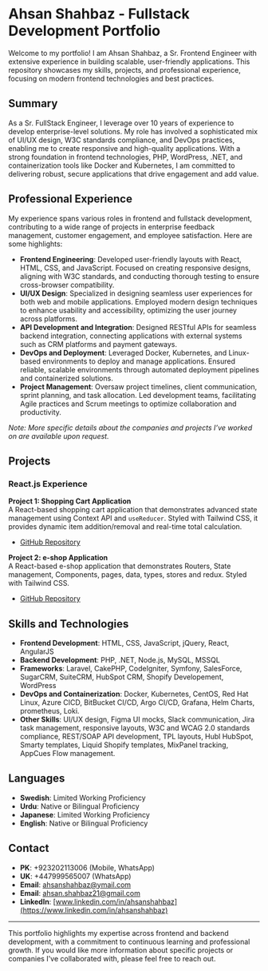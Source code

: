 # Ahsan Shahbaz - Fullstack Development Portfolio

Welcome to my portfolio! I am Ahsan Shahbaz, a Sr. Frontend Engineer with extensive experience in building scalable, user-friendly applications. This repository showcases my skills, projects, and professional experience, focusing on modern frontend technologies and best practices.

## Summary

As a Sr. FullStack Engineer, I leverage over 10 years of experience to develop enterprise-level solutions. My role has involved a sophisticated mix of UI/UX design, W3C standards compliance, and DevOps practices, enabling me to create responsive and high-quality applications. With a strong foundation in frontend technologies, PHP, WordPress, .NET, and containerization tools like Docker and Kubernetes, I am committed to delivering robust, secure applications that drive engagement and add value.

## Professional Experience

My experience spans various roles in frontend and fullstack development, contributing to a wide range of projects in enterprise feedback management, customer engagement, and employee satisfaction. Here are some highlights:

- **Frontend Engineering**: Developed user-friendly layouts with React, HTML, CSS, and JavaScript. Focused on creating responsive designs, aligning with W3C standards, and conducting thorough testing to ensure cross-browser compatibility.
- **UI/UX Design**: Specialized in designing seamless user experiences for both web and mobile applications. Employed modern design techniques to enhance usability and accessibility, optimizing the user journey across platforms.
- **API Development and Integration**: Designed RESTful APIs for seamless backend integration, connecting applications with external systems such as CRM platforms and payment gateways. 
- **DevOps and Deployment**: Leveraged Docker, Kubernetes, and Linux-based environments to deploy and manage applications. Ensured reliable, scalable environments through automated deployment pipelines and containerized solutions.
- **Project Management**: Oversaw project timelines, client communication, sprint planning, and task allocation. Led development teams, facilitating Agile practices and Scrum meetings to optimize collaboration and productivity.

*Note: More specific details about the companies and projects I’ve worked on are available upon request.*

## Projects

### React.js Experience
**Project 1: Shopping Cart Application**  
A React-based shopping cart application that demonstrates advanced state management using Context API and `useReducer`. Styled with Tailwind CSS, it provides dynamic item addition/removal and real-time total calculation.  
- [GitHub Repository](https://github.com/ahsan-shahbaz/reactjs-experience/blob/main/react-state-management-example/doc/index.md)

**Project 2: e-shop Application**  
A React-based e-shop application that demonstrates Routers, State management, Components, pages, data, types, stores and redux. Styled with Tailwind CSS.  
- [GitHub Repository](https://github.com/ahsan-shahbaz/reactjs-experience/blob/main/react-routing-ecommerce-example)

## Skills and Technologies

- **Frontend Development**: HTML, CSS, JavaScript, jQuery, React, AngularJS
- **Backend Development**: PHP, .NET, Node.js, MySQL, MSSQL
- **Frameworks**: Laravel, CakePHP, CodeIgniter, Symfony, SalesForce, SugarCRM, SuiteCRM, HubSpot CRM, Shopify Developement, WordPress
- **DevOps and Containerization**: Docker, Kubernetes, CentOS, Red Hat Linux, Azure CICD, BitBucket CI/CD, Argo CI/CD, Grafana, Helm Charts, prometheus, Loki. 
- **Other Skills**: UI/UX design, Figma UI mocks, Slack communication, Jira task management, responsive layouts, W3C and WCAG 2.0 standards compliance, REST/SOAP API development, TPL layouts, Hubl HubSpot, Smarty templates, Liquid Shopify templates, MixPanel tracking, AppCues Flow management.

## Languages

- **Swedish**: Limited Working Proficiency
- **Urdu**: Native or Bilingual Proficiency
- **Japanese**: Limited Working Proficiency
- **English**: Native or Bilingual Proficiency

## Contact

- **PK**: +923202113006 (Mobile, WhatsApp)  
- **UK**: +447999565007 (WhatsApp)  
- **Email**: [ahsanshahbaz@ymail.com](mailto:ahsanshahbaz@ymail.com)  
- **Email**: [ahsan.shahbaz21@gmail.com](mailto:ahsan.shahbaz21@gmail.com)  
- **LinkedIn**: [www.linkedin.com/in/ahsanshahbaz](https://www.linkedin.com/in/ahsanshahbaz)

---

This portfolio highlights my expertise across frontend and backend development, with a commitment to continuous learning and professional growth. If you would like more information about specific projects or companies I've collaborated with, please feel free to reach out.
